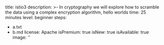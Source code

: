 title: istio3
description: >-
  In cryptography we will explore how to scramble the data using a complex
  encryption algorithm, hello worlds
time: 25 minutes
level: beginner
steps:
- a.txt
- b.md
license: Apache
isPremium: true
isNew: true
isAvailable: true
image: ''
